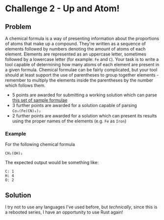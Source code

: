 # Challenge 2 - Up and Atom!

## Problem
A chemical formula is a way of presenting information about the proportions of atoms that make up a compound.
They're written as a sequence of elements followed by numbers denoting the amount of atoms of each element.
Elements are represented as an uppercase letter, sometimes followed by a lowercase letter (for example: `Fe` and `C`).
Your task is to write a tool capable of determining how many atoms of each element are present in a given formula.
Chemical formulae can be fairly complicated, but your tool should at least support the use of parentheses to group together elements - remember to multiply the elements inside the parentheses by the number which follows them.

* 5 points are awarded for submitting a working solution which can parse [this set of sample formulae](https://pastebin.com/cFJJnR0T)
* 3 further points are awarded for a solution capable of parsing `Co₃(Fe(CN)₆)₂`
* 2 further points are awarded for a solution which can present its results using the proper names of the elements (e.g. `Fe` as `Iron`)

### Example
For the following chemical formula
```
CH₂(OH)₂
```
The expected output would be something like:
```
C: 1
H: 4
O: 2
```

## Solution
I try not to use any languages I've used before, but *technically*, since this is a rebooted series, I have an opportunity to use Rust again!
